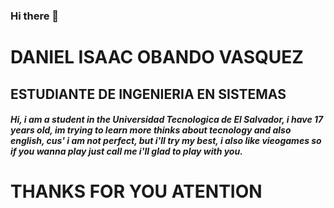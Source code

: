 ### Hi there 👋

# DANIEL ISAAC OBANDO VASQUEZ

## ESTUDIANTE DE INGENIERIA EN SISTEMAS

#####  Hi, i am a student in the Universidad Tecnologica de El Salvador, i have 17 years old, im trying to learn more thinks about tecnology and also english, cus' i am not perfect, but i'll try my best, i also like vieogames so if you wanna play just call me i'll glad to play with you.

# THANKS FOR YOU ATENTION
